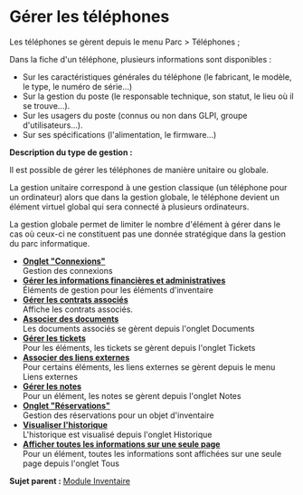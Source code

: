 Gérer les téléphones
====================

Les téléphones se gèrent depuis le menu Parc \> Téléphones ;

Dans la fiche d'un téléphone, plusieurs informations sont disponibles :

-   Sur les caractéristiques générales du téléphone (le fabricant, le
    modèle, le type, le numéro de série...)
-   Sur la gestion du poste (le responsable technique, son statut, le
    lieu où il se trouve...).
-   Sur les usagers du poste (connus ou non dans GLPI, groupe
    d'utilisateurs...).
-   Sur ses spécifications (l'alimentation, le firmware...)

**Description du type de gestion :**

Il est possible de gérer les téléphones de manière unitaire ou globale.

La gestion unitaire correspond à une gestion classique (un téléphone
pour un ordinateur) alors que dans la gestion globale, le téléphone
devient un élément virtuel global qui sera connecté à plusieurs
ordinateurs.

La gestion globale permet de limiter le nombre d'élément à gérer dans le
cas où ceux-ci ne constituent pas une donnée stratégique dans la gestion
du parc informatique.

-   **[Onglet "Connexions"](../glpi/inventory_connection.html)**\
     Gestion des connexions
-   **[Gérer les informations financières et
    administratives](../glpi/inventory_management.html)**\
     Éléments de gestion pour les éléments d'inventaire
-   **[Gérer les contrats associés](../glpi/inventory_contract.html)**\
     Affiche les contrats associés.
-   **[Associer des documents](../glpi/inventory_document.html)**\
     Les documents associés se gèrent depuis l'onglet Documents
-   **[Gérer les tickets](../glpi/inventory_ticket.html)**\
     Pour les éléments, les tickets se gèrent depuis l'onglet Tickets
-   **[Associer des liens externes](../glpi/inventory_link.html)**\
     Pour certains éléments, les liens externes se gèrent depuis le menu
    Liens externes
-   **[Gérer les notes](../glpi/notes.html)**\
     Pour un élément, les notes se gèrent depuis l'onglet Notes
-   **[Onglet "Réservations"](../glpi/inventory_reservation.html)**\
     Gestion des réservations pour un objet d'inventaire
-   **[Visualiser l'historique](../glpi/inventory_log.html)**\
     L'historique est visualisé depuis l'onglet Historique
-   **[Afficher toutes les informations sur une seule
    page](../glpi/inventory_all.html)**\
     Pour un élément, toutes les informations sont affichées sur une
    seule page depuis l'onglet Tous

**Sujet parent :** [Module
Inventaire](../glpi/inventory.html "Module Inventaire de GLPI")
